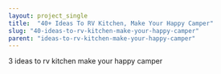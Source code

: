 ```yaml
---
layout: project_single
title:  "40+ Ideas To RV Kitchen, Make Your Happy Camper"
slug: "40-ideas-to-rv-kitchen-make-your-happy-camper"
parent: "ideas-to-rv-kitchen-make-your-happy-camper"
---
```

3 ideas to rv kitchen make your happy camper
